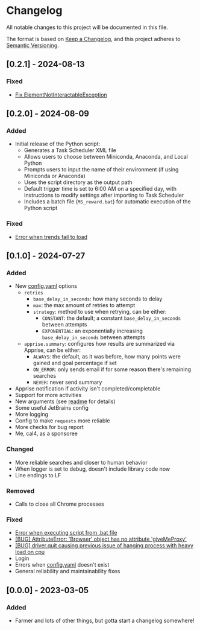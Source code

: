 # Changelog

All notable changes to this project will be documented in this file.

The format is based on [Keep a Changelog](https://keepachangelog.com/en/1.1.0/),
and this project adheres to [Semantic Versioning](https://semver.org/spec/v2.0.0.html).

## [0.2.1] - 2024-08-13

### Fixed

- [Fix ElementNotInteractableException](https://github.com/klept0/MS-Rewards-Farmer/pull/176)

## [0.2.0] - 2024-08-09

### Added

- Initial release of the Python script:
  - Generates a Task Scheduler XML file
  - Allows users to choose between Miniconda, Anaconda, and Local Python
  - Prompts users to input the name of their environment (if using Miniconda or Anaconda)
  - Uses the script directory as the output path
  - Default trigger time is set to 6:00 AM on a specified day, with instructions to modify settings after importing to Task Scheduler
  - Includes a batch file (`MS_reward.bat`) for automatic execution of the Python script

### Fixed

- [Error when trends fail to load](https://github.com/klept0/MS-Rewards-Farmer/issues/163)

## [0.1.0] - 2024-07-27

### Added

- New [config.yaml](config.yaml) options
  - `retries`
    - `base_delay_in_seconds`: how many seconds to delay
    - `max`: the max amount of retries to attempt
    - `strategy`: method to use when retrying, can be either:
      - `CONSTANT`: the default; a constant `base_delay_in_seconds` between attempts
      - `EXPONENTIAL`: an exponentially increasing `base_delay_in_seconds` between attempts
  - `apprise.summary`: configures how results are summarized via Apprise, can be either:
    - `ALWAYS`: the default, as it was before, how many points were gained and goal percentage if set
    - `ON_ERROR`: only sends email if for some reason there's remaining searches
    - `NEVER`: never send summary
- Apprise notification if activity isn't completed/completable
- Support for more activities
- New arguments (see [readme](README.md#launch-arguments) for details)
- Some useful JetBrains config
- More logging
- Config to make `requests` more reliable
- More checks for bug report
- Me, cal4, as a sponsoree

### Changed

- More reliable searches and closer to human behavior
- When logger is set to debug, doesn't include library code now
- Line endings to LF

### Removed

- Calls to close all Chrome processes

### Fixed

- [Error when executing script from .bat file](https://github.com/klept0/MS-Rewards-Farmer/issues/113)
- [\[BUG\] AttributeError: 'Browser' object has no attribute 'giveMeProxy'](https://github.com/klept0/MS-Rewards-Farmer/issues/115)
- [\[BUG\] driver.quit causing previous issue of hanging process with heavy load on cpu](https://github.com/klept0/MS-Rewards-Farmer/issues/136)
- Login
- Errors when [config.yaml](config.yaml) doesn't exist
- General reliability and maintainability fixes

## [0.0.0] - 2023-03-05

### Added

- Farmer and lots of other things, but gotta start a changelog somewhere!
